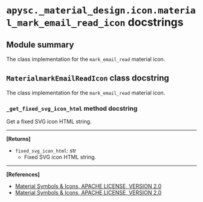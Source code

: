 # `apysc._material_design.icon.material_mark_email_read_icon` docstrings

## Module summary

The class implementation for the `mark_email_read` material icon.

## `MaterialmarkEmailReadIcon` class docstring

The class implementation for the `mark_email_read` material icon.

### `_get_fixed_svg_icon_html` method docstring

Get a fixed SVG icon HTML string.<hr>

**[Returns]**

- `fixed_svg_icon_html`: str
  - Fixed SVG icon HTML string.

<hr>

**[References]**

- [Material Symbols & Icons, APACHE LICENSE, VERSION 2.0](https://fonts.google.com/icons?icon.size=24&icon.color=%23e8eaed)
- [Material Symbols & Icons, APACHE LICENSE, VERSION 2.0](https://www.apache.org/licenses/LICENSE-2.0.html)